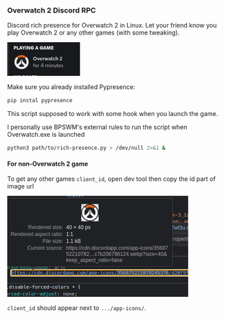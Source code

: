 ### Overwatch 2 Discord RPC

Discord rich presence for Overwatch 2 in Linux. Let your friend know you play Overwatch 2 or any other games (with some tweaking).

![](img/playing_status.png)

Make sure you already installed Pypresence:

```sh
pip instal pypresence
```

This script supposed to work with some hook when you launch the game.

I personally use BPSWM's external rules to run the script when Overwatch.exe is launched

```sh
python3 path/to/rich-presence.py > /dev/null 2>&1 &
```

#### For non-Overwatch 2 game

To get any other games `client_id`, open dev tool then copy the id part of image url

![](img/dev_tool.png)

`client_id` should appear next to `.../app-icons/`.
